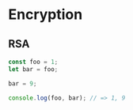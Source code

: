 # Encryption

## RSA


```javascript
const foo = 1;
let bar = foo;

bar = 9;

console.log(foo, bar); // => 1, 9
```
